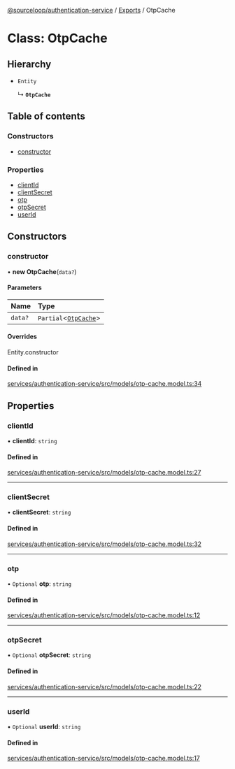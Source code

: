 [@sourceloop/authentication-service](../README.md) / [Exports](../modules.md) / OtpCache

# Class: OtpCache

## Hierarchy

- `Entity`

  ↳ **`OtpCache`**

## Table of contents

### Constructors

- [constructor](OtpCache.md#constructor)

### Properties

- [clientId](OtpCache.md#clientid)
- [clientSecret](OtpCache.md#clientsecret)
- [otp](OtpCache.md#otp)
- [otpSecret](OtpCache.md#otpsecret)
- [userId](OtpCache.md#userid)

## Constructors

### constructor

• **new OtpCache**(`data?`)

#### Parameters

| Name | Type |
| :------ | :------ |
| `data?` | `Partial`<[`OtpCache`](OtpCache.md)\> |

#### Overrides

Entity.constructor

#### Defined in

[services/authentication-service/src/models/otp-cache.model.ts:34](https://github.com/sourcefuse/loopback4-microservice-catalog/blob/b93c60ac7/services/authentication-service/src/models/otp-cache.model.ts#L34)

## Properties

### clientId

• **clientId**: `string`

#### Defined in

[services/authentication-service/src/models/otp-cache.model.ts:27](https://github.com/sourcefuse/loopback4-microservice-catalog/blob/b93c60ac7/services/authentication-service/src/models/otp-cache.model.ts#L27)

___

### clientSecret

• **clientSecret**: `string`

#### Defined in

[services/authentication-service/src/models/otp-cache.model.ts:32](https://github.com/sourcefuse/loopback4-microservice-catalog/blob/b93c60ac7/services/authentication-service/src/models/otp-cache.model.ts#L32)

___

### otp

• `Optional` **otp**: `string`

#### Defined in

[services/authentication-service/src/models/otp-cache.model.ts:12](https://github.com/sourcefuse/loopback4-microservice-catalog/blob/b93c60ac7/services/authentication-service/src/models/otp-cache.model.ts#L12)

___

### otpSecret

• `Optional` **otpSecret**: `string`

#### Defined in

[services/authentication-service/src/models/otp-cache.model.ts:22](https://github.com/sourcefuse/loopback4-microservice-catalog/blob/b93c60ac7/services/authentication-service/src/models/otp-cache.model.ts#L22)

___

### userId

• `Optional` **userId**: `string`

#### Defined in

[services/authentication-service/src/models/otp-cache.model.ts:17](https://github.com/sourcefuse/loopback4-microservice-catalog/blob/b93c60ac7/services/authentication-service/src/models/otp-cache.model.ts#L17)
